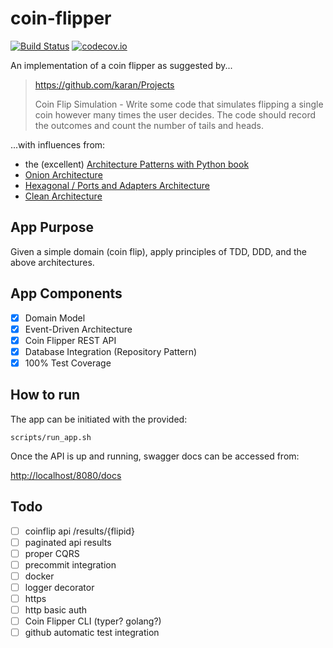 # coin-flipper

[![Build Status](https://travis-ci.com/be-rock/coin-flipper.svg?branch=main)](https://travis-ci.com/be-rock/coin-flipper)
[![codecov.io](https://codecov.io/github/be-rock/coin-flipper/coverage.svg?branch=main)](https://codecov.io/github/be-rock/coin-flipper?branch=main)

An implementation of a coin flipper as suggested by...

>https://github.com/karan/Projects
>
> Coin Flip Simulation - Write some code that simulates flipping a single 
>coin however many times the user decides. The code should record the 
>outcomes and count the number of tails and heads.

...with influences from:

- the (excellent) [Architecture Patterns with Python book](https://www.cosmicpython.com/#buy_the_book)
- [Onion Architecture](https://jeffreypalermo.com/2008/07/the-onion-architecture-part-1/)
- [Hexagonal / Ports and Adapters Architecture](https://en.wikipedia.org/wiki/Hexagonal_architecture_(software))
- [Clean Architecture](https://blog.cleancoder.com/uncle-bob/2012/08/13/the-clean-architecture.html)

## App Purpose

Given a simple domain (coin flip), apply principles of TDD, DDD, and the above architectures.

## App Components

- [X] Domain Model
- [X] Event-Driven Architecture
- [X] Coin Flipper REST API
- [X] Database Integration (Repository Pattern)
- [X] 100% Test Coverage

## How to run

The app can be initiated with the provided:

```shell
scripts/run_app.sh
```

Once the API is up and running, swagger docs can be accessed
from:

[http://localhost/8080/docs](http://localhost/8080/docs)

## Todo

- [ ] coinflip api /results/{flipid}
- [ ] paginated api results
- [ ] proper CQRS
- [ ] precommit integration
- [ ] docker
- [ ] logger decorator
- [ ] https
- [ ] http basic auth
- [ ] Coin Flipper CLI (typer? golang?)
- [ ] github automatic test integration
